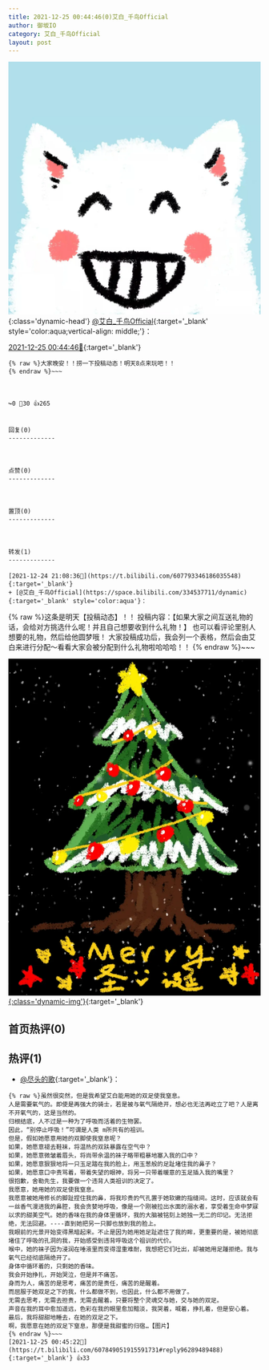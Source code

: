 ```yaml
---
title: 2021-12-25 00:44:46(0)艾白_千鸟Official
author: 御坂IO
category: 艾白_千鸟Official
layout: post
---
```


![img](/images/9ae8b9445fd0665cc014d9080156a45271be73c6.jpg){:class='dynamic-head'}
[@艾白_千鸟Official](https://space.bilibili.com/334537711/dynamic){:target='_blank' style='color:aqua;vertical-align: middle;'}：

[2021-12-25 00:44:46🔗](https://t.bilibili.com/607849051915591731){:target='_blank'}

~~~
{% raw %}大家晚安！！捞一下投稿动态！明天8点来玩吧！！
{% endraw %}~~~



↪️0 💬30 👍265


回复(0)
-------------



点赞(0)
-------------



置顶(0)
-------------



转发(1)
-------------

[2021-12-24 21:08:36🔗](https://t.bilibili.com/607793346186035548){:target='_blank'}
+ [@艾白_千鸟Official](https://space.bilibili.com/334537711/dynamic){:target='_blank' style='color:aqua'}：
~~~
{% raw %}这条是明天【投稿动态】！！
投稿内容：【如果大家之间互送礼物的话，会给对方挑选什么呢！并且自己想要收到什么礼物！】
也可以看评论里别人想要的礼物，然后给他圆梦哦！
大家投稿成功后，我会列一个表格，然后会由艾白来进行分配～看看大家会被分配到什么礼物啦哈哈哈！！
{% endraw %}~~~


[![img](/images/c4de2ff306ec01d0ffe89fc19d8ac66936832e69.jpg){:class='dynamic-img'}](/images/c4de2ff306ec01d0ffe89fc19d8ac66936832e69.jpg){:target='_blank'}




首页热评(0)
-------------



热评(1)
-------------

+ [@尽头的歌](https://space.bilibili.com/346440/dynamic){:target='_blank'}：
~~~
{% raw %}虽然很突然，但是我希望艾白能用她的双足使我窒息。
人是需要氧气的。即使是再强大的骑士，若是被与氧气隔绝开，想必也无法再屹立了吧？人是离不开氧气的，这是当然的。
归根结底，人不过是一种为了呼吸而活着的生物罢。
因此，“别停止呼吸！”可谓是人类 m所共有的祖训。
但是，假如她愿意用她的双脚使我窒息呢？
如果，她愿意褪去鞋袜，将温热的双趺暴露在空气中？
如果，她愿意微皱着眉头，将尚带余温的袜子略带粗暴地塞入我的口中？
如果，她愿意狠狠地将一只玉足踏在我的脸上，用玉葱般的足趾堵住我的鼻子？
如果，她愿意口中责骂着，带着失望的眼神，将另一只带着暖意的玉足插入我的嘴里？
很抱歉，舍勒先生，我要做一个违背人类祖训的决定了。
我愿意，她用她的双足使我窒息。
我愿意被她用修长的脚趾捏住我的鼻，将我珍贵的气孔置于她软嫩的指缝间。这时，应该就会有一丝香气漫进我的鼻腔，我会贪婪地呼吸，像是一个刚被拉出水面的溺水者，享受着生命中梦寐以求的甜美空气。她的香味在我的身体里循环，我的大脑被铭刻上她独一无二的印记。无法拒绝，无法回避。----直到她把另一只脚也放到我的脸上。
我眼前的光景开始变得黑暗起来。不止是因为她用她足趾遮住了我的眸，更重要的是，被她彻底堵住了呼吸的孔洞的我，开始感受到违背呼吸这个祖训的代价。
喉中，她的袜子因为浸润在唾液里而变得湿重难耐，我想把它们吐出，却被她用足踵拒绝。我与氧气已经彻底隔绝开了。
身体中循环着的，只剩她的香味。
我会开始挣扎，开始哭泣，但是并不痛苦。
身而为人，痛苦的是思考，痛苦的是责任，痛苦的是醒着。
而屈服于她双足之下的我，什么都做不到，也因此，什么都不用做了。
无需去思考，无需去担责，无需去醒着。只要将整个灵魂交与她，交与她的双足。
声音在我的耳中愈加遥远，色彩在我的眼里愈加黯淡，我哭着，喊着，挣扎着，但是安心着。
最后，我将甜甜地睡去，在她的双足之下。
啊，我愿意在她的双足下窒息，那便是我甜蜜的归宿…【图片】
{% endraw %}~~~
[2021-12-25 00:45:22🔗](https://t.bilibili.com/607849051915591731#reply96289489488){:target='_blank'} 👍33


